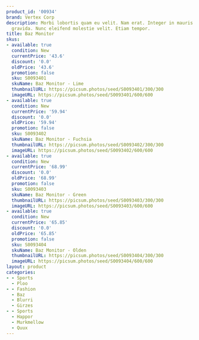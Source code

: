 ```yaml
---
product_id: '00934'
brand: Vertex Corp
description: Morbi lobortis quam eu velit. Nam erat. Integer in mauris eu nibh euismod
  gravida. Nunc eleifend molestie velit. Etiam tempor.
title: Baz Monitor
skus:
- available: true
  condition: New
  currentPrice: '43.6'
  discount: '0.0'
  oldPrice: '43.6'
  promotion: false
  sku: S0093401
  skuName: Baz Monitor - Lime
  thumbnailURL: https://picsum.photos/seed/S0093401/300/300
  imageURL: https://picsum.photos/seed/S0093401/600/600
- available: true
  condition: New
  currentPrice: '59.94'
  discount: '0.0'
  oldPrice: '59.94'
  promotion: false
  sku: S0093402
  skuName: Baz Monitor - Fuchsia
  thumbnailURL: https://picsum.photos/seed/S0093402/300/300
  imageURL: https://picsum.photos/seed/S0093402/600/600
- available: true
  condition: New
  currentPrice: '68.99'
  discount: '0.0'
  oldPrice: '68.99'
  promotion: false
  sku: S0093403
  skuName: Baz Monitor - Green
  thumbnailURL: https://picsum.photos/seed/S0093403/300/300
  imageURL: https://picsum.photos/seed/S0093403/600/600
- available: true
  condition: New
  currentPrice: '65.85'
  discount: '0.0'
  oldPrice: '65.85'
  promotion: false
  sku: S0093404
  skuName: Baz Monitor - Olden
  thumbnailURL: https://picsum.photos/seed/S0093404/300/300
  imageURL: https://picsum.photos/seed/S0093404/600/600
layout: product
categories:
- - Sports
  - Ploo
- - Fashion
  - Baz
  - Blurri
  - Girzes
- - Sports
  - Happor
  - Murkmellow
  - Quux
---
```

